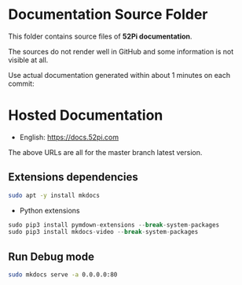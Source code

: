 # Documentation Source Folder

This folder contains source files of **52Pi documentation**.

The sources do not render well in GitHub and some information is not visible at all.

Use actual documentation generated within about 1 minutes on each commit:

# Hosted Documentation

* English: https://docs.52pi.com

The above URLs are all for the master branch latest version.

## Extensions dependencies 

```bash 
sudo apt -y install mkdocs
```

* Python extensions

```python
sudo pip3 install pymdown-extensions --break-system-packages
sudo pip3 install mkdocs-video --break-system-packages
```

## Run Debug mode 
```bash
sudo mkdocs serve -a 0.0.0.0:80 
```
